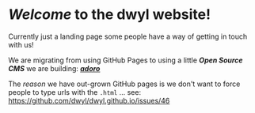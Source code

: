 # *Welcome* to the dwyl website!

Currently just a landing page some people have a way of getting in touch with us!

We are migrating from using GitHub Pages to using a little ***Open Source CMS***
we are building: [***adoro***](https://github.com/dwyl/adoro)

The *reason* we have out-grown GitHub pages is we don't want to force people
to type urls with the `.html` ...
see: https://github.com/dwyl/dwyl.github.io/issues/46
